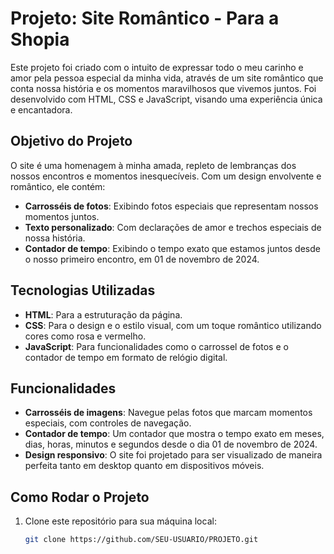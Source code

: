 # Projeto: Site Romântico - Para a Shopia

Este projeto foi criado com o intuito de expressar todo o meu carinho e amor pela pessoa especial da minha vida, através de um site romântico que conta nossa história e os momentos maravilhosos que vivemos juntos. Foi desenvolvido com HTML, CSS e JavaScript, visando uma experiência única e encantadora.

## Objetivo do Projeto

O site é uma homenagem à minha amada, repleto de lembranças dos nossos encontros e momentos inesquecíveis. Com um design envolvente e romântico, ele contém:

- **Carrosséis de fotos**: Exibindo fotos especiais que representam nossos momentos juntos.
- **Texto personalizado**: Com declarações de amor e trechos especiais de nossa história.
- **Contador de tempo**: Exibindo o tempo exato que estamos juntos desde o nosso primeiro encontro, em 01 de novembro de 2024.

## Tecnologias Utilizadas

- **HTML**: Para a estruturação da página.
- **CSS**: Para o design e o estilo visual, com um toque romântico utilizando cores como rosa e vermelho.
- **JavaScript**: Para funcionalidades como o carrossel de fotos e o contador de tempo em formato de relógio digital.

## Funcionalidades

- **Carrosséis de imagens**: Navegue pelas fotos que marcam momentos especiais, com controles de navegação.
- **Contador de tempo**: Um contador que mostra o tempo exato em meses, dias, horas, minutos e segundos desde o dia 01 de novembro de 2024.
- **Design responsivo**: O site foi projetado para ser visualizado de maneira perfeita tanto em desktop quanto em dispositivos móveis.

## Como Rodar o Projeto

1. Clone este repositório para sua máquina local:
   ```bash
   git clone https://github.com/SEU-USUARIO/PROJETO.git
